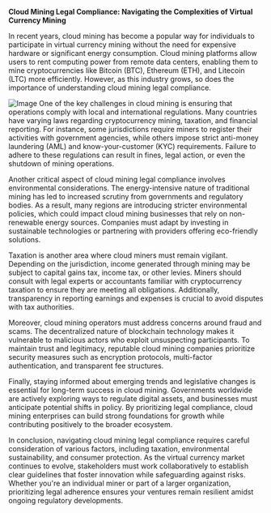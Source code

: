 **Cloud Mining Legal Compliance: Navigating the Complexities of Virtual Currency Mining**

In recent years, cloud mining has become a popular way for individuals to participate in virtual currency mining without the need for expensive hardware or significant energy consumption. Cloud mining platforms allow users to rent computing power from remote data centers, enabling them to mine cryptocurrencies like Bitcoin (BTC), Ethereum (ETH), and Litecoin (LTC) more efficiently. However, as this industry grows, so does the importance of understanding cloud mining legal compliance.


![Image](https://github.com/user-attachments/assets/31692037-0104-4703-abd1-696b6a7dd41b)
One of the key challenges in cloud mining is ensuring that operations comply with local and international regulations. Many countries have varying laws regarding cryptocurrency mining, taxation, and financial reporting. For instance, some jurisdictions require miners to register their activities with government agencies, while others impose strict anti-money laundering (AML) and know-your-customer (KYC) requirements. Failure to adhere to these regulations can result in fines, legal action, or even the shutdown of mining operations.

Another critical aspect of cloud mining legal compliance involves environmental considerations. The energy-intensive nature of traditional mining has led to increased scrutiny from governments and regulatory bodies. As a result, many regions are introducing stricter environmental policies, which could impact cloud mining businesses that rely on non-renewable energy sources. Companies must adapt by investing in sustainable technologies or partnering with providers offering eco-friendly solutions.

Taxation is another area where cloud miners must remain vigilant. Depending on the jurisdiction, income generated through mining may be subject to capital gains tax, income tax, or other levies. Miners should consult with legal experts or accountants familiar with cryptocurrency taxation to ensure they are meeting all obligations. Additionally, transparency in reporting earnings and expenses is crucial to avoid disputes with tax authorities.

Moreover, cloud mining operators must address concerns around fraud and scams. The decentralized nature of blockchain technology makes it vulnerable to malicious actors who exploit unsuspecting participants. To maintain trust and legitimacy, reputable cloud mining companies prioritize security measures such as encryption protocols, multi-factor authentication, and transparent fee structures.

Finally, staying informed about emerging trends and legislative changes is essential for long-term success in cloud mining. Governments worldwide are actively exploring ways to regulate digital assets, and businesses must anticipate potential shifts in policy. By prioritizing legal compliance, cloud mining enterprises can build strong foundations for growth while contributing positively to the broader ecosystem.

In conclusion, navigating cloud mining legal compliance requires careful consideration of various factors, including taxation, environmental sustainability, and consumer protection. As the virtual currency market continues to evolve, stakeholders must work collaboratively to establish clear guidelines that foster innovation while safeguarding against risks. Whether you're an individual miner or part of a larger organization, prioritizing legal adherence ensures your ventures remain resilient amidst ongoing regulatory developments.